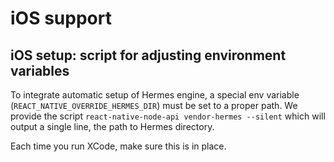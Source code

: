 # iOS support

## iOS setup: script for adjusting environment variables

To integrate automatic setup of Hermes engine, a special env variable (`REACT_NATIVE_OVERRIDE_HERMES_DIR`) must be set to a proper path. We provide the script `react-native-node-api vendor-hermes --silent` which will output a single line, the path to Hermes directory.

Each time you run XCode, make sure this is in place.
